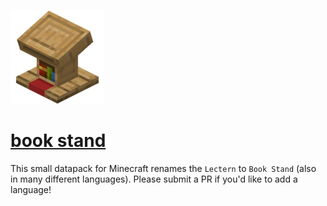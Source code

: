 ![](/pack.png)
# [book stand](https://github.com/Purpzie/book-stand)

This small datapack for Minecraft renames the `Lectern` to `Book Stand` (also in many different languages). Please submit a PR if you'd like to add a language!
